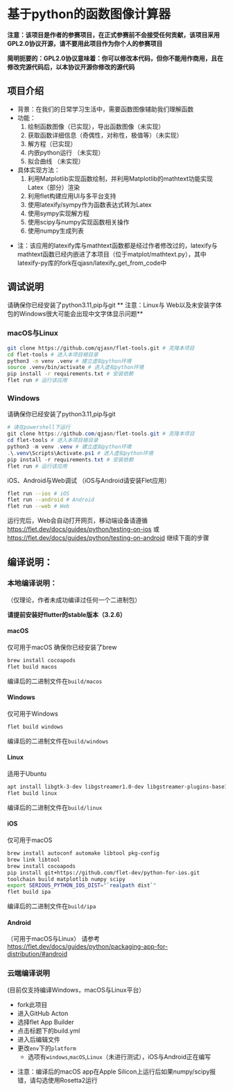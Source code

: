 # 基于python的函数图像计算器

**注意：该项目是作者的参赛项目，在正式参赛前不会接受任何贡献，该项目采用GPL2.0协议开源，请不要用此项目作为你个人的参赛项目**

**简明扼要的：GPL2.0协议意味着：你可以修改本代码，但你不能用作商用，且在修改完源代码后，以本协议开源你修改的源代码**

## 项目介绍
- 背景：在我们的日常学习生活中，需要函数图像辅助我们理解函数
- 功能：
    1. 绘制函数图像（已实现），导出函数图像（未实现）
    2. 获取函数详细信息（奇偶性，对称性，极值等）（未实现）
    3. 解方程（已实现）
    4. 内嵌python运行 （未实现）
    5. 拟合曲线 （未实现）
- 具体实现方法：
    1. 利用Matplotlib实现函数绘制，并利用Matplotlib的mathtext功能实现Latex（部分）渲染
    2. 利用flet构建应用UI与多平台支持
    3. 使用latexify/sympy作为函数表达式转为Latex
    4. 使用sympy实现解方程
    5. 使用scipy与numpy实现函数相关操作
    6. 使用numpy生成列表

* 注：该应用的latexify库与mathtext函数都是经过作者修改过的，latexify与mathtext函数已经内嵌进了本项目（位于matplot/mathtext.py），其中latexify-py库的fork在qjasn/latexify_get_from_code中

## 调试说明
请确保你已经安装了python3.11,pip与git
** 注意：Linux与 Web以及未安装字体包的Windows很大可能会出现中文字体显示问题**

### macOS与Linux
``` bash
git clone https://github.com/qjasn/flet-tools.git # 克隆本项目
cd flet-tools # 进入本项目根目录
python3 -m venv .venv # 建立虚拟python环境
source .venv/bin/activate # 进入虚拟python环境
pip install -r requirements.txt # 安装依赖
flet run # 运行该应用
```

### Windows

请确保你已经安装了python3.11,pip与git

``` powershell
# 请在powershell下运行
git clone https://github.com/qjasn/flet-tools.git # 克隆本项目
cd flet-tools # 进入本项目根目录
python3 -m venv .venv # 建立虚拟python环境
.\.venv\Scripts\Activate.ps1 # 进入虚拟python环境
pip install -r requirements.txt # 安装依赖
flet run # 运行该应用
```

iOS、Android与Web调试
（iOS与Android请安装Flet应用）
``` bash
flet run --ios # iOS
flet run --android # Android
flet run --web # Web
```
运行完后，Web会自动打开网页，移动端设备请遵循 https://flet.dev/docs/guides/python/testing-on-ios 或 https://flet.dev/docs/guides/python/testing-on-android 继续下面的步骤

## 编译说明：

### 本地编译说明：
（仅理论，作者未成功编译过任何一个二进制包）

**请提前安装好flutter的stable版本（3.2.6）**

#### macOS
仅可用于macOS
确保你已经安装了brew
``` bash
brew install cocoapods
flet build macos
```
编译后的二进制文件在`build/macos`

#### Windows
仅可用于Windows
``` powershell
flet build windows
```
编译后的二进制文件在`build/windows`

#### Linux
适用于Ubuntu
``` bash
apt install libgtk-3-dev libgstreamer1.0-dev libgstreamer-plugins-base1.0-dev
flet build linux
```
编译后的二进制文件在`build/linux`

#### iOS
仅可用于macOS
``` bash
brew install autoconf automake libtool pkg-config
brew link libtool
brew install cocoapods
pip install git+https://github.com/flet-dev/python-for-ios.git
toolchain build matplotlib numpy scipy
export SERIOUS_PYTHON_IOS_DIST="`realpath dist`"
flet build ipa
```
编译后的二进制文件在`build/ipa`

#### Android
（可用于macOS与Linux）
请参考 https://flet.dev/docs/guides/python/packaging-app-for-distribution/#android

### 云端编译说明
(目前仅支持编译Windows，macOS与Linux平台）
- fork此项目
- 进入GitHub Acton
- 选择flet App Builder
- 点击标题下的build.yml
- 进入后编辑文件
- 更改`env`下的`platform`
  - 选项有`windows`,`macOS`,`Linux`（未进行测试），iOS与Android正在编写

* 注意：编译后的macOS app在Apple Silicon上运行后如果numpy/scipy报错，请勾选使用Rosetta2运行
